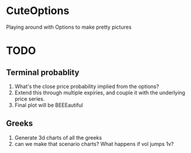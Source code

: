 # CuteOptions
Playing around with Options to make pretty pictures

# TODO
## Terminal probablity
1. What's the close price probability implied from the options?
2. Extend this through multiple expiries, and couple it with the underlying price series.
3. Final plot will be BEEEautiful

## Greeks
1. Generate 3d charts of all the greeks
2. can we make that scenario charts? What happens if vol jumps 1v?